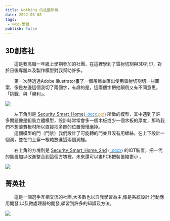 ```yaml
---
title: Nothing 的社團參與
date: 2022-06-08
tags: 
 - 中文-繁體
publish: false
---
```


## 3D創客社

&emsp;&emsp;這是我高職一年級上學期參加的社團，在這裡學到了雷射切割與3D列印，對於日後專題以及製作模型對我幫助許多。

&emsp;&emsp;第一次時透過Adobe Illustrator畫了一個吊飾並匯出使用雷射切割切一些圖案，像是左邊這個我切了兩個字，有趣的是，這兩個字把他顛倒又有不同意思，「挑戰」與「勝利」。

![](/about-nothing/club-participation/01.png)

&emsp;&emsp;左下角則是 [Security_Smart_Home](https://github.com/I-am-nothing/Security_Smart_Home)<font size="2">([<span style="color:#007bff">&nbsp;.docx</span>](https://docs.google.com/document/d/1qhFzi2feWOz2Gax-PqmswtHTDt-eyBC42QOLEBsT-FA/edit?usp=sharing)[<span style="color:#e69138">.ppt</span>](https://docs.google.com/presentation/d/1CLF7nTyfLZ677lPc1mkNgJW-RC2V5mb7DHh6XexCC1A/edit?usp=sharing))</font> 所做的模型，其中遇到了許多問題像是組裝立體模型，設計時常常會多一個木板或少一個木板的厚度，那時我們不想浪費板材所以直接把多餘的位置慢慢磨掉。<br/>
&emsp;&emsp;這個模型的門（門禁）我們設計了可旋轉的門並且沒有用螺絲，在上下設計一個洞，並在門上穿一根軸放進這兩個洞裡。 

&emsp;&emsp;右上角的方塊則是 [Security_Smart_Home_2nd](https://github.com/I-am-nothing/Security_Smart_Home_2nd) <font size="2">([<span style="color:#007bff">&nbsp;.docx</span>](https://docs.google.com/document/d/1pIwP28cPY0j0kTdAGPogLw7TcMTjWPokIr8tGELqfSE/edit?usp=sharing))</font> 的IOT裝置，把一代的裝置加以改進整合到這個方塊裡，未來還可以畫PCB把裝置縮更小 。

![](/about-nothing/club-participation/02.png)

## 菁英社

&emsp;&emsp;這是一個選手互相交流的社團,大多數也以自我學習為主,像是系統設計,行動應用開發,以及微處理器的開發,學習到許多的知識及方法。

![](/about-nothing/club-participation/03.png)
